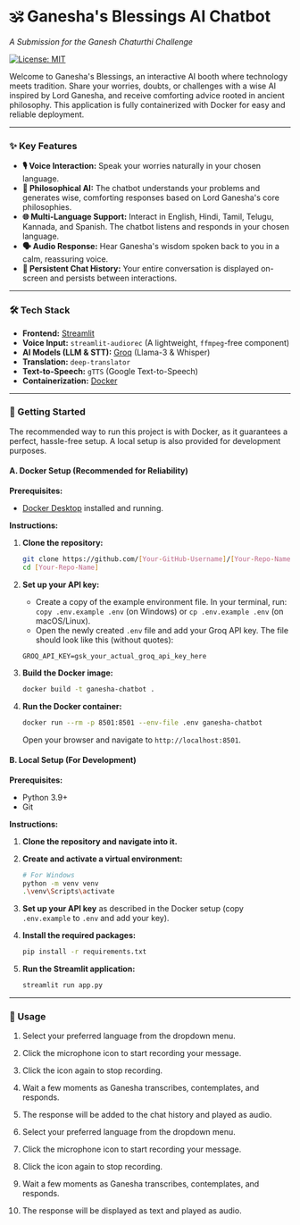 # 🕉️ Ganesha's Blessings AI Chatbot

*A Submission for the Ganesh Chaturthi Challenge*

[![License: MIT](https://img.shields.io/badge/License-MIT-yellow.svg)](https://opensource.org/licenses/MIT)

Welcome to Ganesha's Blessings, an interactive AI booth where technology meets tradition. Share your worries, doubts, or challenges with a wise AI inspired by Lord Ganesha, and receive comforting advice rooted in ancient philosophy. This application is fully containerized with Docker for easy and reliable deployment.

 
<!-- TODO: Take a nice screenshot of your app, upload it to a site like https://imgur.com/, and replace this link -->

---

### ✨ Key Features

*   **🎙️ Voice Interaction:** Speak your worries naturally in your chosen language.
*   **🧠 Philosophical AI:** The chatbot understands your problems and generates wise, comforting responses based on Lord Ganesha's core philosophies.
*   **🌐 Multi-Language Support:** Interact in English, Hindi, Tamil, Telugu, Kannada, and Spanish. The chatbot listens and responds in your chosen language.
*   **🗣️ Audio Response:** Hear Ganesha's wisdom spoken back to you in a calm, reassuring voice.
*   **📜 Persistent Chat History:** Your entire conversation is displayed on-screen and persists between interactions.

---

### 🛠️ Tech Stack

*   **Frontend:** [Streamlit](https://streamlit.io/)
*   **Voice Input:** `streamlit-audiorec` (A lightweight, `ffmpeg`-free component)
*   **AI Models (LLM & STT):** [Groq](https://groq.com/) (Llama-3 & Whisper)
*   **Translation:** `deep-translator`
*   **Text-to-Speech:** `gTTS` (Google Text-to-Speech)
*   **Containerization:** [Docker](https://www.docker.com/)

---

### 🚀 Getting Started

The recommended way to run this project is with Docker, as it guarantees a perfect, hassle-free setup. A local setup is also provided for development purposes.

#### A. Docker Setup (Recommended for Reliability)

**Prerequisites:**
*   [Docker Desktop](https://www.docker.com/products/docker-desktop/) installed and running.

**Instructions:**

1.  **Clone the repository:**
    ```bash
    git clone https://github.com/[Your-GitHub-Username]/[Your-Repo-Name].git
    cd [Your-Repo-Name]
    ```

2.  **Set up your API key:**
    *   Create a copy of the example environment file. In your terminal, run: `copy .env.example .env` (on Windows) or `cp .env.example .env` (on macOS/Linux).
    *   Open the newly created `.env` file and add your Groq API key. The file should look like this (without quotes):
      ```
      GROQ_API_KEY=gsk_your_actual_groq_api_key_here
      ```

3.  **Build the Docker image:**
    ```bash
    docker build -t ganesha-chatbot .
    ```

4.  **Run the Docker container:**
    ```bash
    docker run --rm -p 8501:8501 --env-file .env ganesha-chatbot
    ```
    Open your browser and navigate to `http://localhost:8501`.

#### B. Local Setup (For Development)

**Prerequisites:**
*   Python 3.9+
*   Git

**Instructions:**

1.  **Clone the repository and navigate into it.**

2.  **Create and activate a virtual environment:**
    ```bash
    # For Windows
    python -m venv venv
    .\venv\Scripts\activate
    ```

3.  **Set up your API key** as described in the Docker setup (copy `.env.example` to `.env` and add your key).

4.  **Install the required packages:**
    ```bash
    pip install -r requirements.txt
    ```

5.  **Run the Streamlit application:**
    ```bash
    streamlit run app.py
    ```

---

### 📜 Usage

1.  Select your preferred language from the dropdown menu.
2.  Click the microphone icon to start recording your message.
3.  Click the icon again to stop recording.
4.  Wait a few moments as Ganesha transcribes, contemplates, and responds.
5.  The response will be added to the chat history and played as audio.

1.  Select your preferred language from the dropdown menu.
2.  Click the microphone icon to start recording your message.
3.  Click the icon again to stop recording.
4.  Wait a few moments as Ganesha transcribes, contemplates, and responds.
5.  The response will be displayed as text and played as audio.
